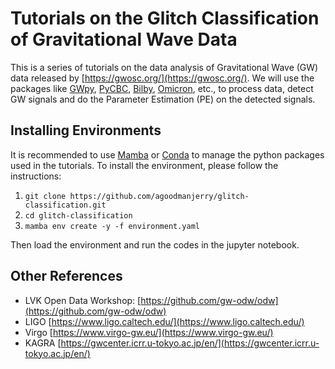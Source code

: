 # Tutorials on the Glitch Classification of Gravitational Wave Data
This is a series of tutorials on the data analysis of Gravitational Wave (GW) data released by [https://gwosc.org/](https://gwosc.org/). We will use the packages like [GWpy](https://gwpy.github.io/docs/stable/), [PyCBC](), [Bilby](), [Omicron](https://virgo.docs.ligo.org/virgoapp/Omicron/), etc., to process data, detect GW signals and do the Parameter Estimation (PE) on the detected signals.

## Installing Environments
It is recommended to use [Mamba](https://mamba.readthedocs.io/en/latest/) or [Conda](https://www.anaconda.com/docs/getting-started/miniconda/main) to manage the python packages used in the tutorials.
To install the environment, please follow the instructions:
1. ```git clone https://github.com/agoodmanjerry/glitch-classification.git```
2. ```cd glitch-classification```
3. ```mamba env create -y -f environment.yaml```

Then load the environment and run the codes in the jupyter notebook.

## Other References
- LVK Open Data Workshop: [https://github.com/gw-odw/odw](https://github.com/gw-odw/odw)
- LIGO [https://www.ligo.caltech.edu/](https://www.ligo.caltech.edu/)
- Virgo [https://www.virgo-gw.eu/](https://www.virgo-gw.eu/)
- KAGRA [https://gwcenter.icrr.u-tokyo.ac.jp/en/](https://gwcenter.icrr.u-tokyo.ac.jp/en/)